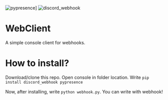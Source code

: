 ![pypresence](https://img.shields.io/badge/using-pypresence-00bb88.svg?style=for-the-badge&logo=discord&logoWidth=20)] ![discord_webhook](https://img.shields.io/badge/using-discord_webhook-00bb88.svg?style=for-the-badge&logo=discord&logoWidth=20)
# WebClient
A simple console client for webhooks.
# How to install?
Download/clone this repo. Open console in folder location. Write `pip install discord_webhook pypresence`

Now, after installing, write `python webhook.py`. You can write with webhook!
